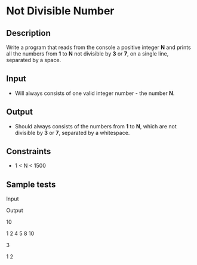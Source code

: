 # Not Divisible Number

## Description

Write a program that reads from the console a positive integer  **N**  and prints all the numbers from  **1**  to  **N**  not divisible by  **3**  or  **7**, on a single line, separated by a space.

## Input

-   Will always consists of one valid integer number - the number  **N**.

## Output

-   Should always consists of the numbers from  **1**  to  **N**, which are not divisible by  **3**  or  **7**, separated by a whitespace.

## Constraints

-   1 < N < 1500

## Sample tests

Input

Output

10

1 2 4 5 8 10

3

1 2